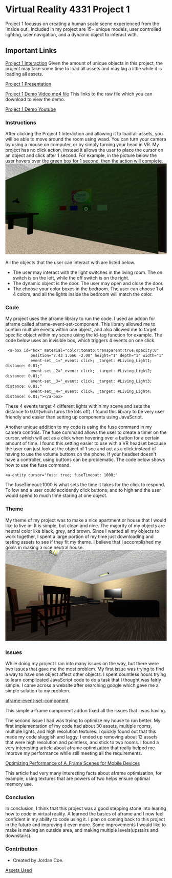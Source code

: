# Virtual Reality 4331 Project 1

Project 1 focusus on creating a human scale scene experienced from the 'inside out'. Included in my project are 15+ unique models, user controlled lighting, user navigation, and a dynamic object to interact with. 

## Important Links 

<a href="https://jujocoe.github.io/">Project 1 Interaction</a>
Given the amount of unique objects in this project, the project may take some time to load all assets and may lag a little while it is loading all assets. 

<a href="http://slides.com/jordancoe/project-1#/">Project 1 Presentation</a>

<a href="https://github.com/JuJoCoe/JuJoCoe.github.io/blob/master/demo_video/Project_1_Demo.mp4">Project 1 Demo Video mp4 file</a>
This links to the raw file which you can download to view the demo.

<a href="https://www.youtube.com/watch?v=fuZHbIO0vaQ&feature=youtu.be">Project 1 Demo Youtube</a>

### Instructions
After clicking the Project 1 Interaction and allowing it to load all assets, you will be able to move around the room using wasd. You can turn your camera by using a mouse on computer, or by simply turning your head in VR. My project has no click action, instead it allows the user to place the cursor on an object and click after 1 second. For example, in the picture below the user hovers over the green box for 1 second, then the action will complete. 
![ScreenShot](/demo_images/GreenLights.png)

All the objects that the user can interact with are listed below. 

- The user may interact with the light switches in the living room. The on switch is on the left, while the off switch is on the right.
- The dynamic object is the door. The user may open and close the door.
- The choose your color boxes in the bedroom. The user can choose 1 of 4 colors, and all the lights inside the bedroom will match the color. 


### Code    
My project uses the aframe library to run the code. I used an addon for aframe called aframe-event-set-component. This library allowed me to contain multiple events within one object, and also allowed me to target specific object within my scene using the id-tag function for example. The code below uses an invisible box, which triggers 4 events on one click. 

```
 <a-box id="box" material="color:tomato;transparent:true;opacity:0"
           position="7.43 1.666 -2.00" height="1" depth="1" width="1"
           event-set__1="_event: click; _target: #Living_Light1; distance: 0.01;"
           event-set__2="_event: click; _target: #Living_Light2; distance: 0.01;"
           event-set__3="_event: click; _target: #Living_Light3; distance: 0.01;"
           event-set__4="_event: click; _target: #Living_Light4; distance: 0.01;"></a-box>
```
These 4 events target 4 different lights within my scene and sets the distance to 0.01(which turns the lots off). I found this library to be very user friendly and easier than setting up components using JavaScript. 

Another unique addition to my code is using the fuse command in my camera controls. The fuse command allows the user to create a timer on the cursor, which will act as a click when hovering over a button for a certain amount of time. I found this setting easier to use with a VR headset because the user can just look at the object of 1 sec and act as a click instead of having to use the volume buttons on the phone. If your headset doesn't have a controller, using buttons can be problematic. The code below shows how to use the fuse command. 
```
<a-entity cursor="fuse: true; fuseTimeout: 1000;"
```
The fuseTimeout:1000 is what sets the time it takes for the click to respond. To low and a user could accidently click buttons, and to high and the user would spend to much time staring at one object. 

### Theme 
My theme of my project was to make a nice apartment or house that I would like to live in. It is simple, but clean and nice. The majority of my objects are neutral color like black, grey, and brown. Since I wanted all my objects to work together, I spent a large portion of my time just downloading and testing assets to see if they fit my theme. I believe that I accomplished my goals in making a nice neutral house.
![ScreenShot](/demo_images/LivingRoom1.png)

### Issues
While doing my project I ran into many issues on the way, but there were two issues that gave me the most problem. My first issue was trying to find a way to have one object affect other objects. I spent countless hours trying to learn complicated JavaScript code to do a task that I thought was fairly simple. I came across a website after searching google which gave me a simple solution to my problem. 

<a href="https://www.npmjs.com/package/aframe-event-set-component">aframe-event-set-component</a>

This simple a-frame component addon fixed all the issues that I was having.

The second issue I had was trying to optimize my house to run better. My first implementation of my code had about 30 assets, multiple rooms, multiple lights, and high resolution textures. I quickly found out that this made my code sluggish and laggy. I ended up removing about 12 assets that were high resolution and pointless, and stick to two rooms. I found a very interesting article about aframe optimization that really helped me improve my performance while still meeting all the requirements.

<a href=https://hacks.mozilla.org/2017/07/optimizing-performance-of-a-frame-scenes-for-mobile-devices/>Optimizing Performance of A_Frame Scenes for Mobile Devices</a>

This article had very many interesting facts about aframe optimization, for example, using textures that are powers of two helps ensure optimal memory use. 

### Conclusion
In conclusion, I think that this project was a good stepping stone into learing how to code in virtual reality. A learned the basics of aframe and I now feel confident in my ability to code using it. I plan on coming back to this project in the future and improving it even more. Some improvements I would like to make is making an outside area, and making multiple levels(upstairs and downstairs). 

### Contribution
- Created by Jordan Coe.

<a href="https://github.com/JuJoCoe/JuJoCoe.github.io/blob/master/assets/Assetsworkcited.txt">Assets Used</a>
